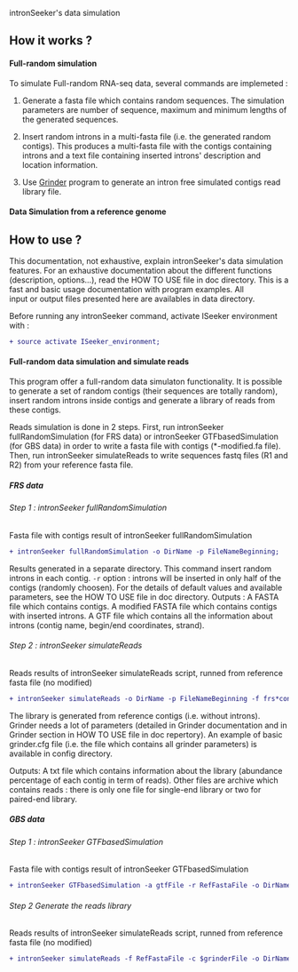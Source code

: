 intronSeeker's data simulation 


How it works ?
--------------

#### Full-random simulation 

To simulate Full-random RNA-seq data, several commands are implemeted :

1. Generate a fasta file which contains random sequences. The simulation parameters are number of sequence,
maximum and minimum lengths of the generated sequences.

2. Insert random introns in a multi-fasta file (i.e. the generated random contigs). 
This produces a multi-fasta file with the contigs containing introns and a text 
file containing inserted introns' description and location information.

3. Use [Grinder](https://sourceforge.net/projects/biogrinder/) program to 
generate an intron free simulated contigs read library file.

#### Data Simulation from a reference genome


How to use ? 
------------

This documentation, not exhaustive, explain intronSeeker's data simulation features. 
For an exhaustive documentation about the different functions 
(description, options...), read the HOW TO USE file in doc directory. 
This is a fast and basic usage documentation with program examples. All  
input or output files presented here are availables in data directory. 

Before running any intronSeeker command, activate ISeeker environment with :

```diff
+ source activate ISeeker_environment;
```

#### Full-random data simulation and simulate reads

This program offer a full-random data simulaton functionality. It is possible to 
generate a set of random contigs (their sequences are totally random), insert random introns inside contigs
and generate a library of reads from these contigs. 

Reads simulation is done in 2 steps. First, run intronSeeker fullRandomSimulation (for FRS data) 
or intronSeeker GTFbasedSimulation (for GBS data) in order to write a fasta file with contigs (*-modified.fa file). 
Then, run intronSeeker simulateReads to write sequences fastq files (R1 and R2) from your reference fasta file.

##### FRS data

###### Step 1 : intronSeeker fullRandomSimulation

Fasta file with contigs result of intronSeeker fullRandomSimulation

```diff
+ intronSeeker fullRandomSimulation -o DirName -p FileNameBeginning;
```


Results generated in a separate directory.
This command insert random introns in each contig. 
`-r` option : introns will be inserted in only 
half of the contigs (randomly choosen). 
For the details of default values and available parameters, 
see the HOW TO USE file in doc directory.
Outputs : 
A FASTA file which contains contigs.
A modified FASTA file which contains contigs with inserted introns.
A GTF file which contains all the information about introns 
(contig name, begin/end coordinates, strand).


###### Step 2  :  intronSeeker simulateReads 

Reads results of intronSeeker simulateReads script, 
runned from reference fasta file (no modified) 


```diff
+ intronSeeker simulateReads -o DirName -p FileNameBeginning -f frs*contigs.fa -c grinderFile; 
```

The library is generated from reference contigs (i.e. without introns). Grinder 
needs a lot of parameters (detailed in Grinder documentation and in Grinder section
in HOW TO USE file in doc repertory). An example of basic grinder.cfg file (i.e. the file 
which contains all grinder parameters) is available in config directory.

Outputs:
A txt file which contains information about the library (abundance percentage of each contig 
in term of reads).
Other files are archive which contains reads : there is only 
one file for single-end library or two for paired-end library.


##### GBS data

###### Step 1 : intronSeeker GTFbasedSimulation

Fasta file with contigs result of intronSeeker GTFbasedSimulation

 ```diff
 + intronSeeker GTFbasedSimulation -a gtfFile -r RefFastaFile -o DirName -p FileNameBeginning;
 ``` 
 
###### Step 2 Generate the reads library

Reads results of intronSeeker simulateReads script, 
runned from reference fasta file (no modified)

 ```diff
 + intronSeeker simulateReads -f RefFastaFile -c $grinderFile -o DirName -p FileNameBeginning;
 ``` 


